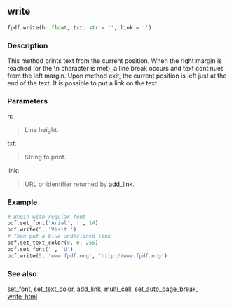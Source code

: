 ## write ##

```python
fpdf.write(h: float, txt: str = '', link = '')
```

### Description ###

This method prints text from the current position. When the right margin is reached (or the \n character is met), a line break occurs and text continues from the left margin. Upon method exit, the current position is left just at the end of the text.
It is possible to put a link on the text.

### Parameters ###

h:
> Line height.

txt:
> String to print.

link:
> URL or identifier returned by [add_link](add_link.md).

### Example ###
```python
# Begin with regular font
pdf.set_font('Arial', '', 14)
pdf.write(5, 'Visit ')
# Then put a blue underlined link
pdf.set_text_color(0, 0, 255)
pdf.set_font('', 'U')
pdf.write(5, 'www.fpdf.org', 'http://www.fpdf.org')
```

### See also ###

[set_font](set_font.md), [set_text_color](set_text_color.md), [add_link](add_link.md), [multi_cell](multi_cell.md), [set_auto_page_break](set_auto_page_break.md), [write_html](write_html.md)
